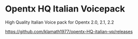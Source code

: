 # Opentx HQ Italian Voicepack
High Quality Italian Voice pack for Opentx 2.0, 2.1, 2.2

https://github.com/klamath1977/opentx-HQ-italian-vp/releases
